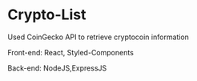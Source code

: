 # Crypto-List

Used CoinGecko API to retrieve cryptocoin information

Front-end: React, Styled-Components

Back-end: NodeJS,ExpressJS
